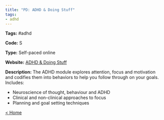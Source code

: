 ```yaml
---
title: "PD: ADHD & Doing Stuff"
tags:
- adhd
---
```


<p><b>Tags:</b> #adhd</p>
<p><b>Code:</b> S</p>
<p><b>Type:</b> Self-paced online</p>
<p><b>Website:</b>
<a href="https://www.healthygamer.gg/about/guide">ADHD & Doing Stuff</a></p>

<p><b>Description:</b>
The ADHD module explores attention, focus and motivation and codifies them into behaviors to help you follow through on your goals. Includes:</p>

<p>
<ul type="disc">
<li>Neuroscience of thought, behaviour and ADHD</li>
<li>Clinical and non-clinical approaches to focus</li>
<li>Planning and goal setting techniques</li>
</ul>
</p>

<p><a href="https://speechiegoodies.github.io/CPD-Vault">&lt; Home</a></p>